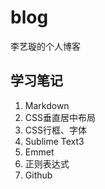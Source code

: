 # blog
李艺璇的个人博客
## 学习笔记
1. Markdown
2. CSS垂直居中布局
3. CSS行框、字体
4. Sublime Text3
5. Emmet
6. 正则表达式
7. Github

